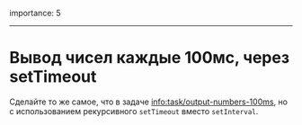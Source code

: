 importance: 5

---

# Вывод чисел каждые 100мс, через setTimeout

Сделайте то же самое, что в задаче <info:task/output-numbers-100ms>, но с использованием рекурсивного `setTimeout` вместо `setInterval`.